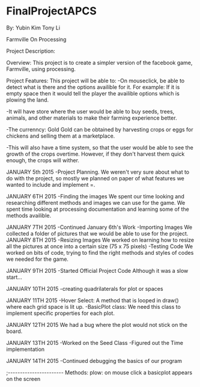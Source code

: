 FinalProjectAPCS
================
By: 
Yubin Kim 
Tony Li

Farmville On Processing

Project Description: 

Overview:
This project is to create a simpler version of the facebook game, Farmville, using processing. 

Project Features: 
This project will be able to: 
-On mouseclick, be able to detect what is there and the options availible for it. 
For example: If it is empty space then it would tell the player the availible options which is plowing the land. 

-It will have store where the user would be able to buy seeds, trees, animals, and other materials to make their farming experience better.

-The currenncy: Gold
Gold can be obtained by harvesting crops or eggs for chickens and selling them at a marketplace.

-This will also have a time system, so that the user would be able to see the growth of the crops overtime. However, if they don't harvest them quick enough, the crops will wither. 

JANUARY 5th 2015
-Project Planning.
We weren't very sure about what to do with the project, so mostly we planned on paper of what features we wanted to include and implement =. 

JANUARY 6TH 2015
-Finding the images
We spent our time looking and researching different methods and images we can use for the game. We spent time looking at processing documentation and learning some of the methods availible. 

JANUARY 7TH 2015
-Continued January 6th's Work
-Importing Images
We collected a folder of pictures that we would be able to use for the project. 
JANUARY 8TH 2015
-Resizing Images
We worked on learning how to resize all the pictures at once into a certain size (75 x 75 pixels)
-Testing Code
We worked on bits of code, trying to find the right methods and styles of codes we needed for the game.

JANUARY 9TH 2015
-Started Official Project Code
Although it was a slow start...

JANUARY 10TH 2015
-creating quadrilaterals for plot or spaces

JANUARY 11TH 2015
-Hover Select: A method that is looped in draw() where each grid space is lit up. 
-BasicPlot class: We need this class to implement specific properties for each plot.

JANUARY 12TH 2015
We had a bug where the plot would not stick on the board. 

JANUARY 13TH 2015
-Worked on the Seed Class
-Figured out the Time implementation

JANUARY 14TH 2015
-Continued debugging the basics of our program 

;-----------------------
Methods:
plow: on mouse click a basicplot appears on the screen

